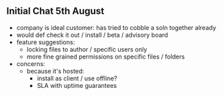 
## Initial Chat 5th August

* company is ideal customer: has tried to cobble a soln together already
* would def check it out / install / beta / advisory board
* feature suggestions:
  * locking files to author / specific users only
  * more fine grained permissions on specific files / folders
* concerns:
  * because it's hosted:
    * install as client / use offline?
    * SLA with uptime guarantees
  

